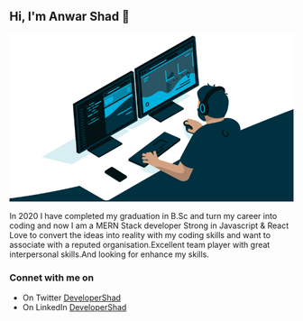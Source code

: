 ## Hi, I'm Anwar Shad 👋

![The San Juan Mountains are beautiful!](https://github.com/satwikn07/satwikn07/raw/main/Images/display.gif "San Juan Mountains")

<!-- **DeveloperShad/DeveloperShad** is a ✨ _special_ ✨ repository because its `README.md` (this file) appears on your GitHub profile. -->

In 2020 I have completed my graduation in B.Sc and turn my career into coding and now I am a MERN Stack developer Strong in Javascript & React Love to convert the ideas into reality with my coding skills and want to associate with a reputed organisation.Excellent team player with great interpersonal skills.And looking for enhance my skills.


### Connet with me on
- On Twitter [DeveloperShad](https://twitter.com/developershad)
- On LinkedIn [DeveloperShad](https://www.linkedin.com/in/developershad)


<!-- Here are some ideas to get you started:

- 🔭 I’m currently working on ...
- 🌱 I’m currently learning ...
- 👯 I’m looking to collaborate on ...
- 🤔 I’m looking for help with ...
- 💬 Ask me about ...
- 📫 How to reach me: ...
- 😄 Pronouns: ...
- ⚡ Fun fact: ... -->

